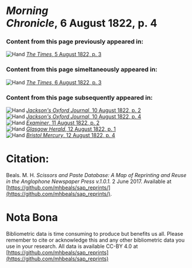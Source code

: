 # *Morning Chronicle*, 6 August 1822, p. 4  
  
### Content from this page previously appeared in:  
![Hand](http://scissorsandpaste.net/wp-content/uploads/2017/06/smallhandpointer.png) [*The Times*, 5 August 1822, p. 3](https://mhbeals.github.io/sap_html/The-Times/The-Times-5-August-1822-p-3)  
  
### Content from this page simeltaneously appeared in:  
![Hand](http://scissorsandpaste.net/wp-content/uploads/2017/06/smallhandpointer.png) [*The Times*, 6 August 1822, p. 3](https://mhbeals.github.io/sap_html/The-Times/The-Times-6-August-1822-p-3)  
  
### Content from this page subsequently appeared in:  
![Hand](http://scissorsandpaste.net/wp-content/uploads/2017/06/smallhandpointer.png) [*Jackson's Oxford Journal*, 10 August 1822, p. 2](https://mhbeals.github.io/sap_html/Jackson's-Oxford-Journal/Jackson's-Oxford-Journal-10-August-1822-p-2)  
![Hand](http://scissorsandpaste.net/wp-content/uploads/2017/06/smallhandpointer.png) [*Jackson's Oxford Journal*, 10 August 1822, p. 4](https://mhbeals.github.io/sap_html/Jackson's-Oxford-Journal/Jackson's-Oxford-Journal-10-August-1822-p-4)  
![Hand](http://scissorsandpaste.net/wp-content/uploads/2017/06/smallhandpointer.png) [*Examiner*, 11 August 1822, p. 2](https://mhbeals.github.io/sap_html/Examiner/Examiner-11-August-1822-p-2)  
![Hand](http://scissorsandpaste.net/wp-content/uploads/2017/06/smallhandpointer.png) [*Glasgow Herald*, 12 August 1822, p. 1](https://mhbeals.github.io/sap_html/Glasgow-Herald/Glasgow-Herald-12-August-1822-p-1)  
![Hand](http://scissorsandpaste.net/wp-content/uploads/2017/06/smallhandpointer.png) [*Bristol Mercury*, 12 August 1822, p. 4](https://mhbeals.github.io/sap_html/Bristol-Mercury/Bristol-Mercury-12-August-1822-p-4)  


# Citation: 

Beals. M. H. *Scissors and Paste Database: A Map of Reprinting and Reuse in the Anglophone Newspaper Press v.1.0.1.* 2 June 2017. Available at [https://github.com/mhbeals/sap_reprints/](https://github.com/mhbeals/sap_reprints/). 

# Nota Bona

Bibliometric data is time consuming to produce but benefits us all. Please remember to cite or acknowledge this and any other bibliometric data you use in your research. All data is available CC-BY 4.0 at [https://github.com/mhbeals/sap_reprints](https://github.com/mhbeals/sap_reprints)
